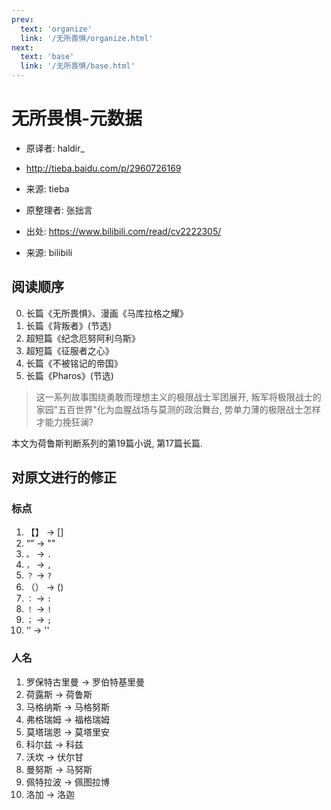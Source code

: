 ```yaml
---
prev:
  text: 'organize'
  link: '/无所畏惧/organize.html'
next:
  text: 'base'
  link: '/无所畏惧/base.html'
---
```


# 无所畏惧-元数据

+ 原译者: haldir_
+ <http://tieba.baidu.com/p/2960726169>
+ 来源: tieba

+ 原整理者: 张拙言
+ 出处: <https://www.bilibili.com/read/cv2222305/>
+ 来源: bilibili

## 阅读顺序

0. 长篇《无所畏惧》、漫画《马库拉格之耀》
1. 长篇《背叛者》(节选)
2. 超短篇《纪念厄努阿利乌斯》
3. 超短篇《征服者之心》
4. 长篇《不被铭记的帝国》
5. 长篇《Pharos》(节选)

> 这一系列故事围绕勇敢而理想主义的极限战士军团展开, 叛军将极限战士的家园"五百世界"化为血腥战场与莫测的政治舞台, 势单力薄的极限战士怎样才能力挽狂澜?

本文为荷鲁斯判断系列的第19篇小说, 第17篇长篇.

## 对原文进行的修正

### 标点

1. 【】 -> []
2. “” -> ""
3. `。` -> `. `
4. `，` -> `, `
5. `？` -> `? `
6. （） -> ()
7. `：` -> `: `
8. `！` -> `! `
9. `；` -> `; `
10. ‘’ -> ''

### 人名

1. 罗保特古里曼 -> 罗伯特基里曼
2. 荷露斯 -> 荷鲁斯
3. 马格纳斯 -> 马格努斯
4. 弗格瑞姆 -> 福格瑞姆
5. 莫塔瑞恩 -> 莫塔里安
6. 科尔兹 -> 科兹
7. 沃坎 -> 伏尔甘
8. 曼努斯 -> 马努斯
9. 佩特拉波 -> 佩图拉博
10. 洛加 -> 洛迦
